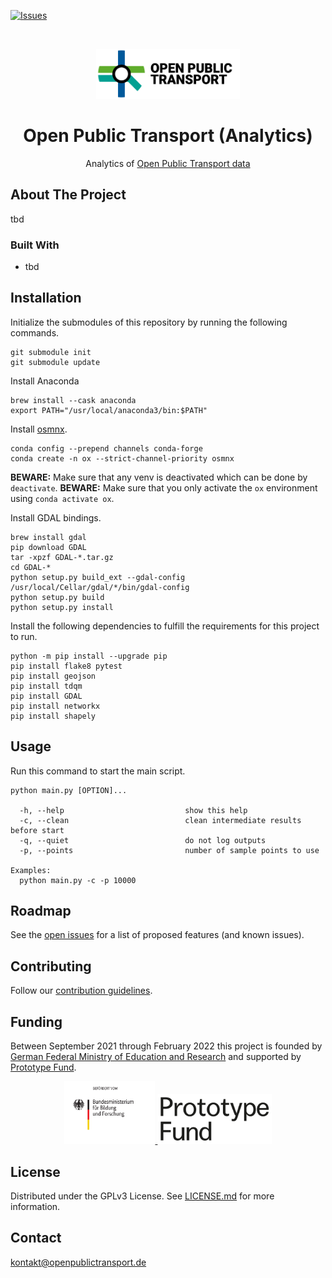 [![Issues](https://img.shields.io/github/issues/open-public-transport/open-public-transport-analytics)](https://github.com/open-public-transport/open-public-transport-analytics/issues)

<br />
<p align="center">
  <a href="https://github.com/open-public-transport/open-public-transport-analytics">
    <img src="./logo_with_text.png" alt="Logo" height="80">
  </a>

  <h1 align="center">Open Public Transport (Analytics)</h1>

  <p align="center">
    Analytics of <a href="https://github.com/open-public-transport/open-public-transport-data" target="_blank">Open
     Public Transport data</a> 
  </p>
</p>

## About The Project

tbd

### Built With

* tbd

## Installation

Initialize the submodules of this repository by running the following commands.

```shell script
git submodule init
git submodule update
```

Install Anaconda

```shell script
brew install --cask anaconda
export PATH="/usr/local/anaconda3/bin:$PATH"
```

Install [osmnx](https://osmnx.readthedocs.io/en/stable/#installation).

```shell script
conda config --prepend channels conda-forge
conda create -n ox --strict-channel-priority osmnx
```

**BEWARE:** Make sure that any venv is deactivated which can be done by `deactivate`.
**BEWARE:** Make sure that you only activate the `ox` environment using `conda activate ox`.

Install GDAL bindings.

```shell script
brew install gdal
pip download GDAL
tar -xpzf GDAL-*.tar.gz
cd GDAL-*
python setup.py build_ext --gdal-config /usr/local/Cellar/gdal/*/bin/gdal-config
python setup.py build
python setup.py install
```

Install the following dependencies to fulfill the requirements for this project to run.

```shell script
python -m pip install --upgrade pip
pip install flake8 pytest
pip install geojson
pip install tdqm
pip install GDAL
pip install networkx
pip install shapely
```

## Usage

Run this command to start the main script.

```shell script
python main.py [OPTION]...

  -h, --help                           show this help
  -c, --clean                          clean intermediate results before start
  -q, --quiet                          do not log outputs
  -p, --points                         number of sample points to use

Examples:
  python main.py -c -p 10000
```

## Roadmap

See the [open issues](https://github.com/open-public-transport/open-public-transport-analytics/issues) for a list of proposed features (and
 known issues).

## Contributing

Follow our [contribution guidelines](./CONTRIBUTING.md).

## Funding

Between September 2021 through February 2022 this project is founded by [German Federal Ministry of Education and Research](https://www.bmbf.de/bmbf/en/home/home_node.html) and supported by [Prototype Fund](https://prototypefund.de/).

<p align="center">
  <a href="https://www.bmbf.de/bmbf/en/home/home_node.html">
    <img src="./logo-bmbf.svg" alt="Logo" height="100">
  </a>
  <a href="https://prototypefund.de/">
    <img src="./logo-ptf.svg" alt="Logo" height="80">
  </a>
</p>

## License

Distributed under the GPLv3 License. See [LICENSE.md](./LICENSE.md) for more information.

## Contact

kontakt@openpublictransport.de
